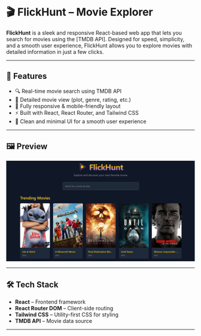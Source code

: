 # 🎬 FlickHunt – Movie Explorer

**FlickHunt** is a sleek and responsive React-based web app that lets you search for movies using the [TMDB API]. Designed for speed, simplicity, and a smooth user experience, FlickHunt allows you to explore movies with detailed information in just a few clicks.

---

## 🚀 Features

- 🔍 Real-time movie search using TMDB API
- 📄 Detailed movie view (plot, genre, rating, etc.)
- 📱 Fully responsive & mobile-friendly layout
- ⚡ Built with React, React Router, and Tailwind CSS
- 🧠 Clean and minimal UI for a smooth user experience

---

## 🖼️ Preview

![FlickHunt Preview](public/preview.png)

---

## 🛠️ Tech Stack

- **React** – Frontend framework
- **React Router DOM** – Client-side routing
- **Tailwind CSS** – Utility-first CSS for styling
- **TMDB API** – Movie data source

--- 



